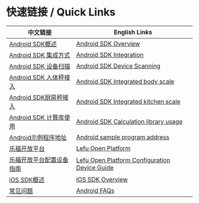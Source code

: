 # 快速链接 / Quick Links

| 中文链接 | English Links |
|---------|---------------|
| [Android SDK概述](https://xinzhiyun.feishu.cn/docx/SbKCdKZhJobiNYxQLEdc7XgUnYc) | [Android SDK Overview](https://xinzhiyun.feishu.cn/docx/M6g2d4WAMoPCErxsUZAckymRnbd) |
| [Android SDK 集成方式](https://xinzhiyun.feishu.cn/docx/OD4rdSlWrobDIZxn0CBcD68bn1c) | [Android SDK Integration](https://xinzhiyun.feishu.cn/docx/Lw0idhnjYoqZsqxtxvfcGuS8nac) |
| [Android SDK 设备扫描](https://xinzhiyun.feishu.cn/docx/SE2GdDxg1odTT5xgSbscB0F7nv7) | [Android SDK Device Scanning](https://xinzhiyun.feishu.cn/docx/MOkZdHf0fo4S4YxqWjycaXJPnXf) |
| [Android SDK 人体秤接入](https://xinzhiyun.feishu.cn/docx/HGrqdpGqioulIhxhsbwcmlLkn7g) | [Android SDK Integrated body scale](https://xinzhiyun.feishu.cn/docx/Im7CdLR14oQ74vxBUZpcEpRrndB) |
| [Android SDK厨房秤接入](https://xinzhiyun.feishu.cn/docx/ILwQdEPoCozXSDxAQufcvOffn4f) | [Android SDK Integrated kitchen scale](https://xinzhiyun.feishu.cn/docx/VB3pd6xO1oPXbexoof8cSsEGnAh) |
| [Android SDK 计算库使用](https://xinzhiyun.feishu.cn/docx/L0UxdNKFPorB77xBjnmcqijtnVb) | [Android SDK Calculation library usage](https://xinzhiyun.feishu.cn/docx/HxxTdPd24oDWjyx4QfHccZUVnbd) |
| [Android示例程序地址](https://github.com/LefuHengqi/BluetoothKit-AndroidDemo) | [Android sample program address](https://github.com/LefuHengqi/BluetoothKit-AndroidDemo) |
| [乐福开放平台](https://uniquehealth.lefuenergy.com/unique-open-web/#/home) | [Lefu Open Platform](https://uniquehealth.lefuenergy.com/unique-open-web/#/home) |
| [乐福开放平台配置设备指南](https://xinzhiyun.feishu.cn/docx/VxXUdI86sorr96xSdn1cakkZndd) | [Lefu Open Platform Configuration Device Guide](https://xinzhiyun.feishu.cn/docx/Gw38d5JskoShyFxKnwIcvIaznhb) |
| [iOS SDK概述](https://xinzhiyun.feishu.cn/docx/MaHEdRx7Bo02Q8x60pFcrzRgnkf) | [iOS SDK Overview](https://xinzhiyun.feishu.cn/docx/FZYwd286NouHxoxXVpccUCZ9n4c) |
| [常见问题](https://xinzhiyun.feishu.cn/docx/Y3HgdVqXHoGhZqxG9BscGxCPnhh) | [Android FAQs](https://xinzhiyun.feishu.cn/docx/VDDGdJsuxoMwRZxf56ZcjReRnrh) |